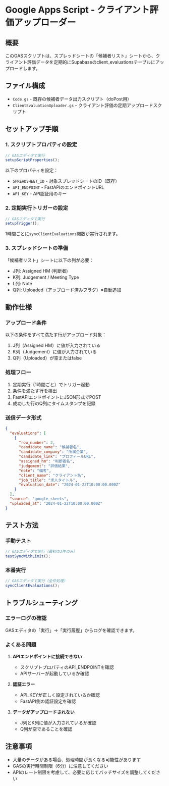 # Google Apps Script - クライアント評価アップローダー

## 概要

このGASスクリプトは、スプレッドシートの「候補者リスト」シートから、クライアント評価データを定期的にSupabaseのclient_evaluationsテーブルにアップロードします。

## ファイル構成

- `Code.gs` - 既存の候補者データ出力スクリプト（doPost用）
- `ClientEvaluationUploader.gs` - クライアント評価の定期アップロードスクリプト

## セットアップ手順

### 1. スクリプトプロパティの設定

```javascript
// GASエディタで実行
setupScriptProperties();
```

以下のプロパティを設定：
- `SPREADSHEET_ID` - 対象スプレッドシートのID（既存）
- `API_ENDPOINT` - FastAPIのエンドポイントURL
- `API_KEY` - API認証用のキー

### 2. 定期実行トリガーの設定

```javascript
// GASエディタで実行
setupTrigger();
```

1時間ごとに`syncClientEvaluations`関数が実行されます。

### 3. スプレッドシートの準備

「候補者リスト」シートに以下の列が必要：
- J列: Assigned HM (判断者)
- K列: Judgement / Meeting Type
- L列: Note
- Q列: Uploaded（アップロード済みフラグ）※自動追加

## 動作仕様

### アップロード条件

以下の条件をすべて満たす行がアップロード対象：
1. J列（Assigned HM）に値が入力されている
2. K列（Judgement）に値が入力されている
3. Q列（Uploaded）が空またはfalse

### 処理フロー

1. 定期実行（1時間ごと）でトリガー起動
2. 条件を満たす行を検出
3. FastAPIエンドポイントにJSON形式でPOST
4. 成功した行のQ列にタイムスタンプを記録

### 送信データ形式

```json
{
  "evaluations": [
    {
      "row_number": 2,
      "candidate_name": "候補者名",
      "candidate_company": "所属企業",
      "candidate_link": "プロフィールURL",
      "assigned_hm": "判断者名",
      "judgement": "評価結果",
      "note": "備考",
      "client_name": "クライアント名",
      "job_title": "求人タイトル",
      "evaluation_date": "2024-01-22T10:00:00.000Z"
    }
  ],
  "source": "google_sheets",
  "uploaded_at": "2024-01-22T10:00:00.000Z"
}
```

## テスト方法

### 手動テスト

```javascript
// GASエディタで実行（最初の3件のみ）
testSyncWithLimit();
```

### 本番実行

```javascript
// GASエディタで実行（全件処理）
syncClientEvaluations();
```

## トラブルシューティング

### エラーログの確認

GASエディタの「実行」→「実行履歴」からログを確認できます。

### よくある問題

1. **APIエンドポイントに接続できない**
   - スクリプトプロパティのAPI_ENDPOINTを確認
   - APIサーバーが起動しているか確認

2. **認証エラー**
   - API_KEYが正しく設定されているか確認
   - FastAPI側の認証設定を確認

3. **データがアップロードされない**
   - J列とK列に値が入力されているか確認
   - Q列が空であることを確認

## 注意事項

- 大量のデータがある場合、処理時間が長くなる可能性があります
- GASの実行時間制限（6分）に注意してください
- APIのレート制限を考慮して、必要に応じてバッチサイズを調整してください